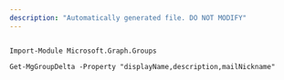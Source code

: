 ```yaml
---
description: "Automatically generated file. DO NOT MODIFY"
---
```


```powershellv1

Import-Module Microsoft.Graph.Groups

Get-MgGroupDelta -Property "displayName,description,mailNickname" 

```
